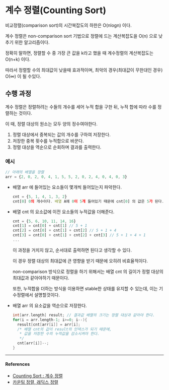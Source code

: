 # 계수 정렬(Counting Sort)

비교정렬(comparison sort)의 시간복잡도의 하한은 O(nlogn) 이다.

계수 정렬은 non-comparison sort 기법으로 정렬에 드는 계산복잡도을 O(n) 으로 낮추기 위한 알고리즘이다.

정확히 말하면, 정렬할 수 중 가장 큰 값을 k라고 했을 때 계수정렬의 계산복잡도는 O(n+k) 이다.

따라서 정렬할 수의 최대값이 낮을때 효과적이며, 최악의 경우(최대값이 무한대인 경우) O(∞) 이 될 수있다.

## 수행 과정 

계수 정렬은 정렬하려는 수들의 개수를 세어 누적 합을 구한 뒤, 누적 합에 따라 수를 정렬하는 것이다.

이 때, 정렬 대상의 원소는 모두 양의 정수여야한다.

1. 정렬 대상에서 중복되는 값의 개수를 구하여 저장한다. 
2. 저장한 중복 횟수를 누적합으로 바꾼다. 
3. 정렬 대상을 역순으로 순회하며 결과를 출력한다. 

### 예시 
```js
// 아래의 배열을 정렬 
arr = {2, 0, 2, 0, 4, 1, 5, 5, 2, 0, 2, 4, 0, 4, 0, 3} 
```

- 배열 arr 에 들어있는 요소들이 몇개씩 들어있는지 파악한다.
  ```js
  cnt = {5, 1, 4, 1, 3, 2} 
  cnt[0] 0의 개수이다. 배열 A에 0이 5개 들어있기 때문에 cnt[0] 의 값은 5가 된다.
  ```

- 배열 cnt 의 요소값에 이전 요소들의 누적값을 더해준다.
  ```js
  cnt = {5, 6, 10, 11, 14, 16}
  cnt[1] = cnt[0] + cnt[1] // 5 + 1 
  cnt[2] = cnt[0] + cnt[1] + cnt[2] // 5 + 1 + 4 
  cnt[3] = cnt[0] + cnt[1] + cnt[2] + cnt[3] // 5 + 1 + 4 + 1 
  ... 
  ```

  이 과정을 거치지 않고, 순서대로 출력하면 된다고 생각할 수 있다.

  이 경우 정렬 대상의 최대값에 큰 영향을 받기 때문에 오히려 비효율적이다.

  non-comparison 방식으로 정렬을 하기 위해서는 배열 cnt 의 길이가 정렬 대상의 최대값과 같아야하기 때문이다.

  또한, 누적합을 더하는 방식을 이용하면 stable한 상태를 유지할 수 있는데, 이는 기수정렬에서 설명할것이다.

- 배열 arr 의 요소값을 역순으로 저장한다.
  ```c
  int[arr.length] result; // 결과값 배열의 크기는 정렬 대상과 같아야 한다. 
  for(i = arr.length-1; i>=0; i--){
    result[cnt[arr[i]] = arr[i];
    /* 배열 cnt의 값이 result의 인덱스가 되기 때문에,
     * 값을 저장한 수의 누적값을 감소시켜야 한다.
     */
    cnt[arr[i]]--; 
  }
  ```
  
---

#### References 
- [Counting Sort : 계수 정렬 ](https://bowbowbow.tistory.com/8)
- [카운팅 정렬, 래딕스 정렬 ](https://ratsgo.github.io/data%20structure&algorithm/2017/10/16/countingsort/)
